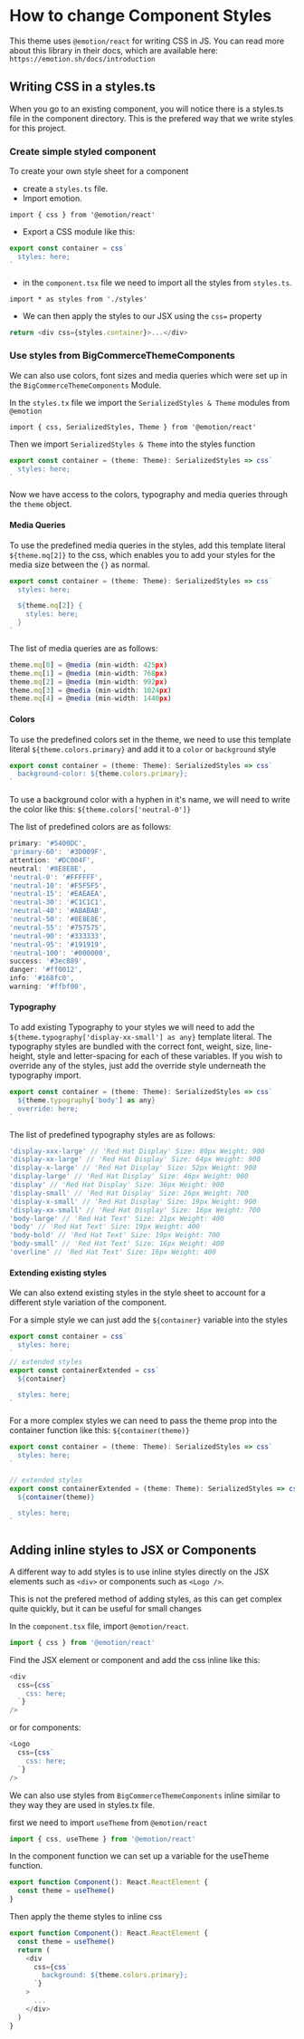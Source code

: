 # How to change Component Styles

This theme uses `@emotion/react` for writing CSS in JS. You can read more about this library in their docs, which are available here: `https://emotion.sh/docs/introduction`

## Writing CSS in a styles.ts

When you go to an existing component, you will notice there is a styles.ts file in the component directory. This is the prefered way that we write styles for this project.

### Create simple styled component

To create your own style sheet for a component

- create a `styles.ts` file.
- Import emotion.

```
import { css } from '@emotion/react'
```

- Export a CSS module like this:

```js
export const container = css`
  styles: here;
`
```

- in the `component.tsx` file we need to import all the styles from `styles.ts`.

`import * as styles from './styles'`

- We can then apply the styles to our JSX using the `css=` property

```js
return <div css={styles.container}>...</div>
```

### Use styles from BigCommerceThemeComponents

We can also use colors, font sizes and media queries which were set up in the `BigCommerceThemeComponents` Module.

In the `styles.tx` file we import the `SerializedStyles & Theme` modules from `@emotion`

`import { css, SerializedStyles, Theme } from '@emotion/react'`

Then we import `SerializedStyles & Theme` into the styles function

```js
export const container = (theme: Theme): SerializedStyles => css`
  styles: here;
`
```

Now we have access to the colors, typography and media queries through the `theme` object.

#### Media Queries

To use the predefined media queries in the styles, add this template literal `${theme.mq[2]}` to the css, which enables you to add your styles for the media size between the `{}` as normal.

```js
export const container = (theme: Theme): SerializedStyles => css`
  styles: here;

  ${theme.mq[2]} {
    styles: here;
  }
`
```

The list of media queries are as follows:

```js
theme.mq[0] = @media (min-width: 425px)
theme.mq[1] = @media (min-width: 768px)
theme.mq[2] = @media (min-width: 992px)
theme.mq[3] = @media (min-width: 1024px)
theme.mq[4] = @media (min-width: 1440px)
```

#### Colors

To use the predefined colors set in the theme, we need to use this template literal `${theme.colors.primary}` and add it to a `color` or `background` style

```js
export const container = (theme: Theme): SerializedStyles => css`
  background-color: ${theme.colors.primary};
`
```

To use a background color with a hyphen in it's name, we will need to write the color like this: `${theme.colors['neutral-0']}`

The list of predefined colors are as follows:

```js
primary: '#5400DC',
'primary-60': '#3D009F',
attention: '#DC004F',
neutral: '#8E8E8E',
'neutral-0': '#FFFFFF',
'neutral-10': '#F5F5F5',
'neutral-15': '#EAEAEA',
'neutral-30': '#C1C1C1',
'neutral-40': '#ABABAB',
'neutral-50': '#8E8E8E',
'neutral-55': '#757575',
'neutral-90': '#333333',
'neutral-95': '#191919',
'neutral-100': '#000000',
success: '#3ec889',
danger: '#ff0012',
info: '#168fc0',
warning: '#ffbf00',
```

#### Typography

To add existing Typography to your styles we will need to add the `${theme.typography['display-xx-small'] as any}` template literal. The typography styles are bundled with the correct font, weight, size, line-height, style and letter-spacing for each of these variables. If you wish to override any of the styles, just add the override style underneath the typography import.

```js
export const container = (theme: Theme): SerializedStyles => css`
  ${theme.typography['body'] as any}
  override: here;
`
```

The list of predefined typography styles are as follows:

```js
'display-xxx-large' // 'Red Hat Display' Size: 80px Weight: 900
'display-xx-large' // 'Red Hat Display' Size: 64px Weight: 900
'display-x-large' // 'Red Hat Display' Size: 52px Weight: 900
'display-large' // 'Red Hat Display' Size: 46px Weight: 900
'display' // 'Red Hat Display' Size: 36px Weight: 900
'display-small' // 'Red Hat Display' Size: 26px Weight: 700
'display-x-small' // 'Red Hat Display' Size: 19px Weight: 900
'display-xx-small' // 'Red Hat Display' Size: 16px Weight: 700
'body-large' // 'Red Hat Text' Size: 21px Weight: 400
'body' // 'Red Hat Text' Size: 19px Weight: 400
'body-bold' // 'Red Hat Text' Size: 19px Weight: 700
'body-small' // 'Red Hat Text' Size: 16px Weight: 400
'overline' // 'Red Hat Text' Size: 16px Weight: 400
```

#### Extending existing styles

We can also extend existing styles in the style sheet to account for a different style variation of the component.

For a simple style we can just add the `${container}` variable into the styles

```js
export const container = css`
  styles: here;
`
// extended styles
export const containerExtended = css`
  ${container}

  styles: here;
`
```

For a more complex styles we can need to pass the theme prop into the container function like this: `${container(theme)}`

```js
export const container = (theme: Theme): SerializedStyles => css`
  styles: here;
`

// extended styles
export const containerExtended = (theme: Theme): SerializedStyles => css`
  ${container(theme)}

  styles: here;
`
```

## Adding inline styles to JSX or Components

A different way to add styles is to use inline styles directly on the JSX elements such as `<div>` or components such as `<Logo />`.

This is not the prefered method of adding styles, as this can get complex quite quickly, but it can be useful for small changes

In the `component.tsx` file, import `@emotion/react`.

```js
import { css } from '@emotion/react'
```

Find the JSX element or component and add the css inline like this:

```js
<div
  css={css`
    css: here;
  `}
/>
```

or for components:

```js
<Logo
  css={css`
    css: here;
  `}
/>
```

We can also use styles from `BigCommerceThemeComponents` inline similar to they way they are used in styles.tx file.

first we need to import `useTheme` from `@emotion/react`

```js
import { css, useTheme } from '@emotion/react'
```

In the component function we can set up a variable for the useTheme function.

```js
export function Component(): React.ReactElement {
  const theme = useTheme()
}
```

Then apply the theme styles to inline css

```js
export function Component(): React.ReactElement {
  const theme = useTheme()
  return (
    <div
      css={css`
        background: ${theme.colors.primary};
      `}
    >
      ...
    </div>
  )
}
```
